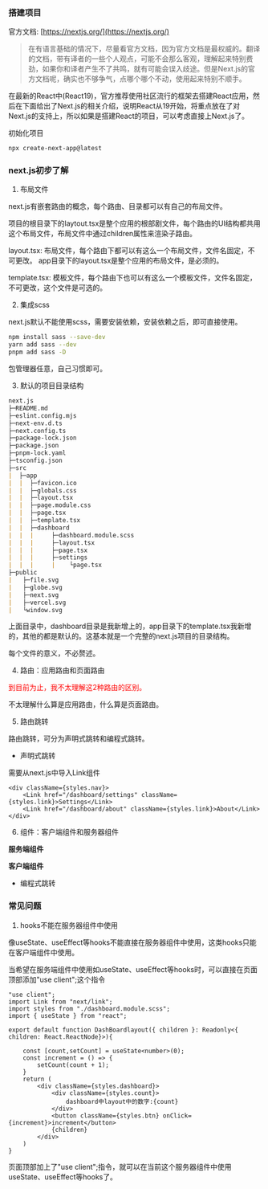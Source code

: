 ### 搭建项目

官方文档: [https://nextjs.org/](https://nextjs.org/)

> 在有语言基础的情况下，尽量看官方文档，因为官方文档是最权威的。翻译的文档，带有译者的一些个人观点，可能不会那么客观，理解起来特别费劲，如果你和译者产生不了共鸣，就有可能会误入歧途。但是Next.js的官方文档呢，确实也不够争气，点哪个哪个不动，使用起来特别不顺手。

在最新的React中(React19)，官方推荐使用社区流行的框架去搭建React应用，然后在下面给出了Next.js的相关介绍，说明React从19开始，将重点放在了对Next.js的支持上，所以如果是搭建React的项目，可以考虑直接上Next.js了。


初始化项目

```bash
npx create-next-app@latest
```

### next.js初步了解

1. 布局文件

next.js有嵌套路由的概念，每个路由、目录都可以有自己的布局文件。

项目的根目录下的laytout.tsx是整个应用的根部剧文件，每个路由的UI结构都共用这个布局文件，布局文件中通过children属性来渲染子路由。

layout.tsx: 布局文件，每个路由下都可以有这么一个布局文件，文件名固定，不可更改。 app目录下的layout.tsx是整个应用的布局文件，是必须的。

template.tsx: 模板文件，每个路由下也可以有这么一个模板文件，文件名固定，不可更改，这个文件是可选的。

2. 集成scss

next.js默认不能使用scss，需要安装依赖，安装依赖之后，即可直接使用。

```bash
npm install sass --save-dev
yarn add sass --dev
pnpm add sass -D
```

包管理器任意，自己习惯即可。

3. 默认的项目目录结构

```markdown
next.js
├─README.md
├─eslint.config.mjs
├─next-env.d.ts
├─next.config.ts
├─package-lock.json
├─package.json
├─pnpm-lock.yaml
├─tsconfig.json
├─src
|  ├─app
|  |  ├─favicon.ico
|  |  ├─globals.css
|  |  ├─layout.tsx
|  |  ├─page.module.css
|  |  ├─page.tsx
|  |  ├─template.tsx
|  |  ├─dashboard
|  |  |     ├─dashboard.module.scss
|  |  |     ├─layout.tsx
|  |  |     ├─page.tsx
|  |  |     ├─settings
|  |  |     |    └page.tsx
├─public
|   ├─file.svg
|   ├─globe.svg
|   ├─next.svg
|   ├─vercel.svg
|   └window.svg
```

上面目录中，dashboard目录是我新增上的，app目录下的template.tsx我新增的，其他的都是默认的。这基本就是一个完整的next.js项目的目录结构。

每个文件的意义，不必赘述。

4. 路由：应用路由和页面路由

<font color="red">到目前为止，我不太理解这2种路由的区别。</font>

不太理解什么算是应用路由，什么算是页面路由。

5. 路由跳转

路由跳转，可分为声明式跳转和编程式跳转。

- 声明式跳转

需要从next.js中导入Link组件

```tsx
<div className={styles.nav}>
    <Link href="/dashboard/settings" className={styles.link}>Settings</Link>
    <Link href="/dashboard/about" className={styles.link}>About</Link>
</div>
```

6. 组件：客户端组件和服务器组件

**服务端组件**

**客户端组件**


- 编程式跳转



### 常见问题

1. hooks不能在服务器组件中使用

像useState、useEffect等hooks不能直接在服务器组件中使用，这类hooks只能在客户端组件中使用。

当希望在服务端组件中使用如useState、useEffect等hooks时，可以直接在页面顶部添加"use client";这个指令

```tsx
"use client";
import Link from "next/link";
import styles from "./dashboard.module.scss";
import { useState } from "react";

export default function DashBoardlayout({ children }: Readonly<{ children: React.ReactNode}>){

    const [count,setCount] = useState<number>(0);
    const increment = () => {
        setCount(count + 1);
    }
    return (
        <div className={styles.dashboard}>
            <div className={styles.count}>
                dashboard中layout中的数字:{count}
            </div>
            <button className={styles.btn} onClick={increment}>increment</button>
            {children}
        </div>
    )
}
```

页面顶部加上了"use client";指令，就可以在当前这个服务器组件中使用useState、useEffect等hooks了。